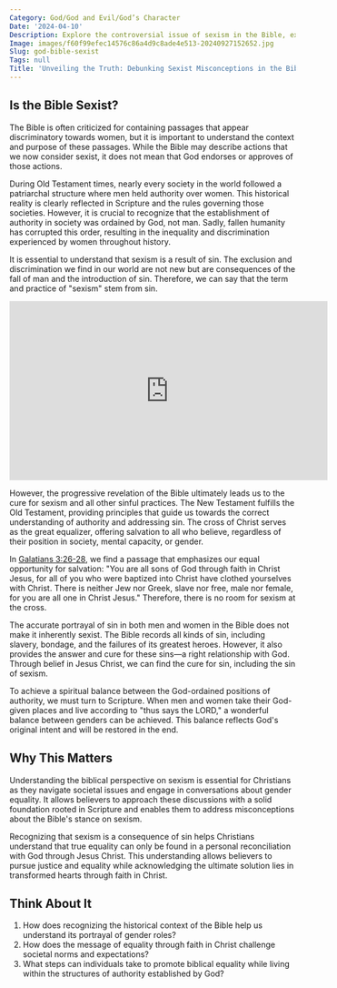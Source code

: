 ```yaml
---
Category: God/God and Evil/God’s Character
Date: '2024-04-10'
Description: Explore the controversial issue of sexism in the Bible, examining how interpretations vary and the implications for modern beliefs and values.
Image: images/f60f99efec14576c86a4d9c8ade4e513-20240927152652.jpg
Slug: god-bible-sexist
Tags: null
Title: 'Unveiling the Truth: Debunking Sexist Misconceptions in the Bible'
---
```


## Is the Bible Sexist?

The Bible is often criticized for containing passages that appear discriminatory towards women, but it is important to understand the context and purpose of these passages. While the Bible may describe actions that we now consider sexist, it does not mean that God endorses or approves of those actions.

During Old Testament times, nearly every society in the world followed a patriarchal structure where men held authority over women. This historical reality is clearly reflected in Scripture and the rules governing those societies. However, it is crucial to recognize that the establishment of authority in society was ordained by God, not man. Sadly, fallen humanity has corrupted this order, resulting in the inequality and discrimination experienced by women throughout history.

It is essential to understand that sexism is a result of sin. The exclusion and discrimination we find in our world are not new but are consequences of the fall of man and the introduction of sin. Therefore, we can say that the term and practice of "sexism" stem from sin.


<iframe width="560" height="315" src="https://www.youtube.com/embed/KIQxIl2HQzA" frameborder="0" allow="autoplay; encrypted-media" allowfullscreen></iframe>


However, the progressive revelation of the Bible ultimately leads us to the cure for sexism and all other sinful practices. The New Testament fulfills the Old Testament, providing principles that guide us towards the correct understanding of authority and addressing sin. The cross of Christ serves as the great equalizer, offering salvation to all who believe, regardless of their position in society, mental capacity, or gender.

In [Galatians 3:26-28](https://www.bibleref.com/Galatians/3/Galatians-3-26.html), we find a passage that emphasizes our equal opportunity for salvation: "You are all sons of God through faith in Christ Jesus, for all of you who were baptized into Christ have clothed yourselves with Christ. There is neither Jew nor Greek, slave nor free, male nor female, for you are all one in Christ Jesus." Therefore, there is no room for sexism at the cross.

The accurate portrayal of sin in both men and women in the Bible does not make it inherently sexist. The Bible records all kinds of sin, including slavery, bondage, and the failures of its greatest heroes. However, it also provides the answer and cure for these sins—a right relationship with God. Through belief in Jesus Christ, we can find the cure for sin, including the sin of sexism.

To achieve a spiritual balance between the God-ordained positions of authority, we must turn to Scripture. When men and women take their God-given places and live according to "thus says the LORD," a wonderful balance between genders can be achieved. This balance reflects God's original intent and will be restored in the end.

## Why This Matters

Understanding the biblical perspective on sexism is essential for Christians as they navigate societal issues and engage in conversations about gender equality. It allows believers to approach these discussions with a solid foundation rooted in Scripture and enables them to address misconceptions about the Bible's stance on sexism.

Recognizing that sexism is a consequence of sin helps Christians understand that true equality can only be found in a personal reconciliation with God through Jesus Christ. This understanding allows believers to pursue justice and equality while acknowledging the ultimate solution lies in transformed hearts through faith in Christ.

## Think About It

1. How does recognizing the historical context of the Bible help us understand its portrayal of gender roles?
2. How does the message of equality through faith in Christ challenge societal norms and expectations?
3. What steps can individuals take to promote biblical equality while living within the structures of authority established by God?